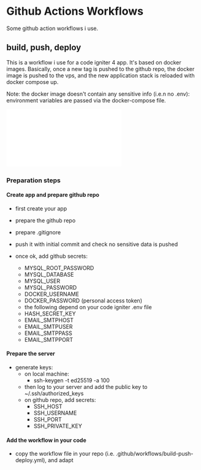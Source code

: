 # Github Actions Workflows

Some github action workflows i use.

## build, push, deploy

This is a workflow i use for a code igniter 4 app.
It's based on docker images. Basically, once a new tag is pushed to the github repo, the docker image is pushed to the vps, and the new application stack is reloaded with docker compose up.

Note: the docker image doesn't contain any sensitive info (i.e.n no .env): environment variables are passed via the docker-compose file.

![build, push, deploy](pdf/build-push-deploy.pdf)

### Preparation steps

#### Create app and prepare github repo

- first create your app
- prepare the github repo
- prepare .gitignore
- push it with initial commit and check no sensitive data is pushed
- once ok, add github secrets:

  - MYSQL_ROOT_PASSWORD
  - MYSQL_DATABASE
  - MYSQL_USER
  - MYSQL_PASSWORD
  - DOCKER_USERNAME
  - DOCKER_PASSWORD (personal access token)
  - the following depend on your code igniter .env file
  - HASH_SECRET_KEY
  - EMAIL_SMTPHOST
  - EMAIL_SMTPUSER
  - EMAIL_SMTPPASS
  - EMAIL_SMTPPORT

#### Prepare the server

- generate keys:
  - on local machine:
    - ssh-keygen -t ed25519 -a 100
  - then log to your server and add the public key to ~/.ssh/authorized_keys
  - on github repo, add secrets:
    - SSH_HOST
    - SSH_USERNAME
    - SSH_PORT
    - SSH_PRIVATE_KEY

#### Add the workflow in your code

- copy the workflow file in your repo (i.e. .github/workflows/build-push-deploy.yml), and adapt
